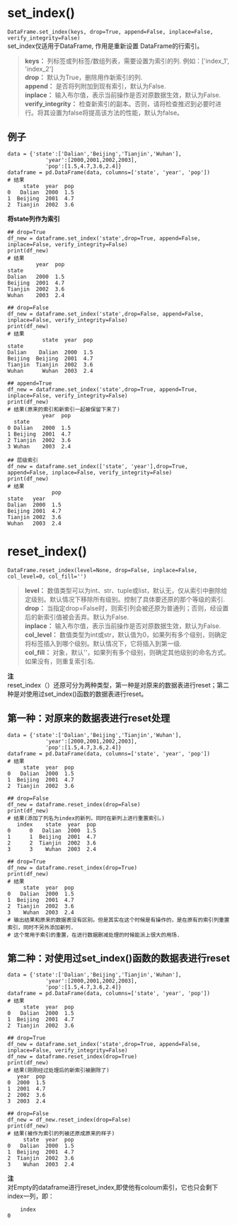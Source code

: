 # set_index()
`DataFrame.set_index(keys, drop=True, append=False, inplace=False, verify_integrity=False)`  
set_index仅适用于DataFrame, 作用是重新设置 DataFrame的行索引。  
> **keys：** 列标签或列标签/数组列表，需要设置为索引的列. 例如：['index_1', 'index_2']  
> **drop：** 默认为True，删除用作新索引的列.  
> **append：** 是否将列附加到现有索引，默认为False.  
> **inplace：** 输入布尔值，表示当前操作是否对原数据生效，默认为False.  
> **verify_integrity：** 检查新索引的副本。否则，请将检查推迟到必要时进行。将其设置为false将提高该方法的性能，默认为false。  

## 例子
```
data = {'state':['Dalian','Beijing','Tianjin','Wuhan'],
            'year':[2000,2001,2002,2003],
            'pop':[1.5,4.7,3.6,2.4]}
dataframe = pd.DataFrame(data, columns=['state', 'year', 'pop'])
# 结果
     state  year  pop
0   Dalian  2000  1.5
1  Beijing  2001  4.7
2  Tianjin  2002  3.6
```
**将state列作为索引**  
```
## drop=True
df_new = dataframe.set_index('state',drop=True, append=False, inplace=False, verify_integrity=False)
print(df_new)
# 结果
         year  pop
state
Dalian   2000  1.5
Beijing  2001  4.7
Tianjin  2002  3.6
Wuhan    2003  2.4

## drop=False
df_new = dataframe.set_index('state',drop=False, append=False, inplace=False, verify_integrity=False)
print(df_new)
# 结果
           state  year  pop
state
Dalian    Dalian  2000  1.5
Beijing  Beijing  2001  4.7
Tianjin  Tianjin  2002  3.6
Wuhan      Wuhan  2003  2.4

## append=True
df_new = dataframe.set_index('state',drop=True, append=True, inplace=False, verify_integrity=False)
print(df_new)
# 结果(原来的索引和新索引一起被保留下来了)
           year  pop
  state
0 Dalian   2000  1.5
1 Beijing  2001  4.7
2 Tianjin  2002  3.6
3 Wuhan    2003  2.4

## 层级索引
df_new = dataframe.set_index(['state', 'year'],drop=True, append=False, inplace=False, verify_integrity=False)
print(df_new)
# 结果
              pop
state   year     
Dalian  2000  1.5
Beijing 2001  4.7
Tianjin 2002  3.6
Wuhan   2003  2.4
```

# reset_index()
`DataFrame.reset_index(level=None, drop=False, inplace=False, col_level=0, col_fill='')`    
> **level：** 数值类型可以为int、str、tuple或list，默认无，仅从索引中删除给定级别。默认情况下移除所有级别。控制了具体要还原的那个等级的索引.  
> **drop：** 当指定drop=False时，则索引列会被还原为普通列；否则，经设置后的新索引值被会丢弃。默认为False.  
> **inplace：** 输入布尔值，表示当前操作是否对原数据生效，默认为False.  
> **col_level：** 数值类型为int或str，默认值为0，如果列有多个级别，则确定将标签插入到哪个级别。默认情况下，它将插入到第一级.  
> **col_fill：** 对象，默认''，如果列有多个级别，则确定其他级别的命名方式。如果没有，则重复索引名.  

**注**  
reset_index（）还原可分为两种类型，第一种是对原来的数据表进行reset；第二种是对使用过set_index()函数的数据表进行reset。  
## 第一种：对原来的数据表进行reset处理
```
data = {'state':['Dalian','Beijing','Tianjin','Wuhan'],
            'year':[2000,2001,2002,2003],
            'pop':[1.5,4.7,3.6,2.4]}
dataframe = pd.DataFrame(data, columns=['state', 'year', 'pop'])
# 结果
     state  year  pop
0   Dalian  2000  1.5
1  Beijing  2001  4.7
2  Tianjin  2002  3.6

## drop=False
df_new = dataframe.reset_index(drop=False)
print(df_new)
# 结果(添加了列名为index的新列，同时在新列上进行重置索引。)
   index    state  year  pop
0      0   Dalian  2000  1.5
1      1  Beijing  2001  4.7
2      2  Tianjin  2002  3.6
3      3    Wuhan  2003  2.4

## drop=True
df_new = dataframe.reset_index(drop=True)
print(df_new)
# 结果
     state  year  pop
0   Dalian  2000  1.5
1  Beijing  2001  4.7
2  Tianjin  2002  3.6
3    Wuhan  2003  2.4
# 输出结果和原来的数据表没有区别。但是其实在这个时候是有操作的，是在原有的索引列重置索引，同时不另外添加新列.
# 这个常用于索引的重置，在进行数据删减处理的时候能派上很大的用场.
```

## 第二种：对使用过set_index()函数的数据表进行reset
```
data = {'state':['Dalian','Beijing','Tianjin','Wuhan'],
            'year':[2000,2001,2002,2003],
            'pop':[1.5,4.7,3.6,2.4]}
dataframe = pd.DataFrame(data, columns=['state', 'year', 'pop'])
# 结果
     state  year  pop
0   Dalian  2000  1.5
1  Beijing  2001  4.7
2  Tianjin  2002  3.6

## drop=True
df_new = dataframe.set_index('state',drop=True, append=False, inplace=False, verify_integrity=False)
df_new = dataframe.reset_index(drop=True)
print(df_new)
# 结果(刚刚经过处理后的新索引被删除了)
   year  pop
0  2000  1.5
1  2001  4.7
2  2002  3.6
3  2003  2.4

## drop=False
df_new = df_new.reset_index(drop=False)
print(df_new)
# 结果(被作为索引的列被还原成原来的样子)
     state  year  pop
0   Dalian  2000  1.5
1  Beijing  2001  4.7
2  Tianjin  2002  3.6
3    Wuhan  2003  2.4
```
**注**  
对Empty的dataframe进行reset_index,即使他有coloum索引，它也只会剩下index一列，即：
```    
    index
0   
```










